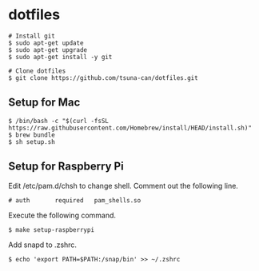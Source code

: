 # dotfiles

```shell
# Install git
$ sudo apt-get update
$ sudo apt-get upgrade
$ sudo apt-get install -y git

# Clone dotfiles
$ git clone https://github.com/tsuna-can/dotfiles.git
```

## Setup for Mac
```shell
$ /bin/bash -c "$(curl -fsSL https://raw.githubusercontent.com/Homebrew/install/HEAD/install.sh)"
$ brew bundle
$ sh setup.sh
```

## Setup for Raspberry Pi
Edit /etc/pam.d/chsh to change shell.
Comment out the following line.
```
# auth       required   pam_shells.so
```

Execute the following command.
```shell
$ make setup-raspberrypi
```

Add snapd to .zshrc.
```shell
$ echo 'export PATH=$PATH:/snap/bin' >> ~/.zshrc
```
